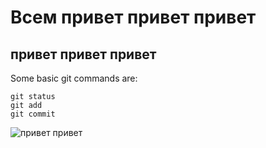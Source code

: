 # Всем привет привет привет 
## привет привет привет 
Some basic git commands are:
```
git status
git add
git commit
````
![привет привет](https://media.tenor.com/nABJfmuLCDAAAAAd/arthas-papich.gif)
